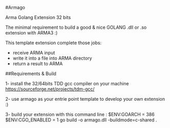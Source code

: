 #Armago

Arma Golang Extension 32 bits

The minimal requirement to build a good & nice GOLANG .dll or .so extension with ARMA3 :)

This template extension complete those jobs:
- receive ARMA input
- write it into a file into ARMA directory
- return a result to ARMA

##Requirements & Build

1- install the 32/64bits TDD gcc compiler on your machine
https://sourceforge.net/projects/tdm-gcc/

2- use armago as your entrie point template to develop your own extension :)

3- build your extension with this command line :
$ENV:GOARCH = 386
$ENV:CGO_ENABLED = 1
go build -o armago.dll -buildmode=c-shared .

